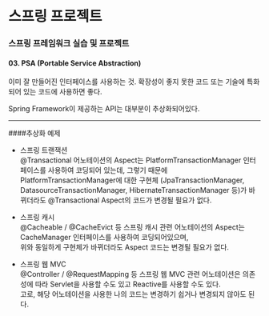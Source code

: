 # 스프링 프로젝트
### 스프링 프레임워크 실습 및 프로젝트    

#### 03. PSA (Portable Service Abstraction)

이미 잘 만들어진 인터페이스를 사용하는 것.
확장성이 좋지 못한 코드 또는 기술에 특화되어 있는 코드에 사용하면 좋다.

Spring Framework이 제공하는 API는 대부분이 추상화되어있다.  

---
####추상화 예제

- 스프링 트랜잭션  
@Transactional 어노테이션의 Aspect는 PlatformTransactionManager 인터페이스를 사용하여 코딩되어 있는데,
그렇기 때문에 PlatformTransactionManager에 대한 구현체
(JpaTransactionManager, DatasourceTransactionManager, HibernateTransactionManager 등)가 바뀌더라도 
@Transactional Aspect의 코드가 변경될 필요가 없다.  

- 스프링 캐시  
@Cacheable / @CacheEvict 등 스프링 캐시 관련 어노테이션의 Aspect는
CacheManager 인터페이스를 사용하여 코딩되어있으며,  
위와 동일하게 구현체가 바뀌더라도 Aspect 코드는 변경될 필요가 없다.

- 스프링 웹 MVC  
@Controller / @RequestMapping 등 스프링 웹 MVC 관련 어노테이션은
의존성에 따라 Servlet을 사용할 수도 있고 Reactive를 사용할 수도 있다.  
고로, 해당 어노테이션을 사용한 나의 코드는 변경하기 쉽거나 변경되지 않아도 된다.  
    
    
